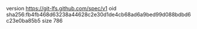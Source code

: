 version https://git-lfs.github.com/spec/v1
oid sha256:fb4fb468d63238a44628c2e30d1de4cb68ad6a9bed99d088bdbd6c23e0ba85b5
size 786
